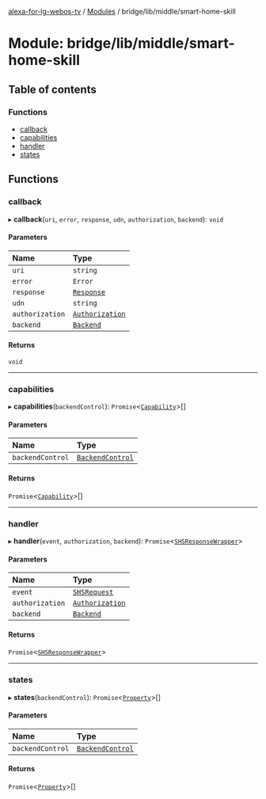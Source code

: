 [alexa-for-lg-webos-tv](../README.md) / [Modules](../modules.md) / bridge/lib/middle/smart-home-skill

# Module: bridge/lib/middle/smart-home-skill

## Table of contents

### Functions

- [callback](bridge_lib_middle_smart_home_skill.md#callback)
- [capabilities](bridge_lib_middle_smart_home_skill.md#capabilities)
- [handler](bridge_lib_middle_smart_home_skill.md#handler)
- [states](bridge_lib_middle_smart_home_skill.md#states)

## Functions

### callback

▸ **callback**(`uri`, `error`, `response`, `udn`, `authorization`, `backend`): `void`

#### Parameters

| Name | Type |
| :------ | :------ |
| `uri` | `string` |
| `error` | `Error` |
| `response` | [`Response`](../interfaces/bridge_types_lgtv2.export_.Response.md) |
| `udn` | `string` |
| `authorization` | [`Authorization`](../classes/bridge_lib_middle_authorization.Authorization.md) |
| `backend` | [`Backend`](../classes/bridge_lib_backend.Backend.md) |

#### Returns

`void`

___

### capabilities

▸ **capabilities**(`backendControl`): `Promise`\<[`Capability`](../interfaces/common_smart_home_skill_response.SHSEvent.Payload.Endpoint.Capability-1.md)\>[]

#### Parameters

| Name | Type |
| :------ | :------ |
| `backendControl` | [`BackendControl`](../classes/bridge_lib_backend_backend_control.BackendControl.md) |

#### Returns

`Promise`\<[`Capability`](../interfaces/common_smart_home_skill_response.SHSEvent.Payload.Endpoint.Capability-1.md)\>[]

___

### handler

▸ **handler**(`event`, `authorization`, `backend`): `Promise`\<[`SHSResponseWrapper`](../classes/common_smart_home_skill_response.SHSResponseWrapper.md)\>

#### Parameters

| Name | Type |
| :------ | :------ |
| `event` | [`SHSRequest`](../classes/common_smart_home_skill_request.SHSRequest.md) |
| `authorization` | [`Authorization`](../classes/bridge_lib_middle_authorization.Authorization.md) |
| `backend` | [`Backend`](../classes/bridge_lib_backend.Backend.md) |

#### Returns

`Promise`\<[`SHSResponseWrapper`](../classes/common_smart_home_skill_response.SHSResponseWrapper.md)\>

___

### states

▸ **states**(`backendControl`): `Promise`\<[`Property`](../interfaces/common_smart_home_skill_response.SHSContext.Property-1.md)\>[]

#### Parameters

| Name | Type |
| :------ | :------ |
| `backendControl` | [`BackendControl`](../classes/bridge_lib_backend_backend_control.BackendControl.md) |

#### Returns

`Promise`\<[`Property`](../interfaces/common_smart_home_skill_response.SHSContext.Property-1.md)\>[]
